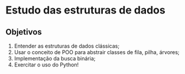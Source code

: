 # Estudo das estruturas de dados 

## Objetivos

1. Entender as estruturas de dados clássicas;
2. Usar o conceito de POO para abstrair classes de fila, pilha, árvores;
3. Implementação da busca binária;
4. Exercitar o uso do Python!
